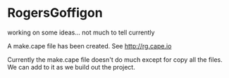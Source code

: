 RogersGoffigon
==============

working on some ideas... not much to tell currently

A make.cape file has been created. See http://rg.cape.io

Currently the make.cape file doesn't do much except for copy all the files. We can add to it as we build out the project.
